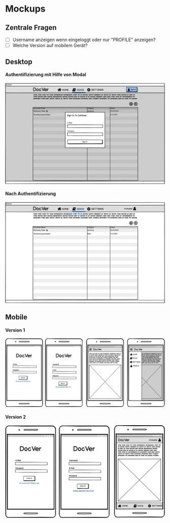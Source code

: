 # Mockups

## Zentrale Fragen

- [ ] Username anzeigen wenn eingeloggt oder nur "PROFILE" anzeigen?
- [ ] Welche Version auf mobilem Gerät?

## Desktop

#### Authentifizierung mit Hilfe von Modal

![Desktop_Auth](./resources/Desktop_View_Authentication.png)



#### Nach Authentifizierung

![Desktop_Auth](./resources/Desktop.png)



## Mobile 

#### Version 1

![Desktop_Auth](./resources/Home_View_Mobile1.png)



#### Version 2

![Desktop_Auth](./resources/Home_View_Mobile2.png)
